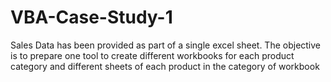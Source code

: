 # VBA-Case-Study-1
Sales Data has been provided as part of a single excel sheet. The objective is to prepare one tool to create different workbooks for each  product category and different sheets of each product in the category of workbook
